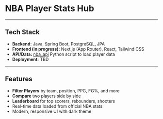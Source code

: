 # NBA Player Stats Hub

---

##  Tech Stack

- **Backend:** Java, Spring Boot, PostgreSQL, JPA
- **Frontend (in progress):** Next.js (App Router), React, Tailwind CSS
- **API/Data:** [nba_api](https://github.com/swar/nba_api) Python script to load player data
- **Deployment:** TBD

---

##  Features

-  **Filter Players** by team, position, PPG, FG%, and more
-  **Compare** two players side by side
-  **Leaderboard** for top scorers, rebounders, shooters
-  Real-time data loaded from official NBA stats
-  Modern, responsive UI with dark theme
  
